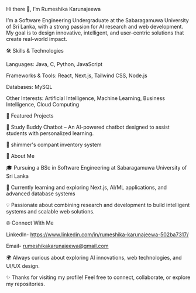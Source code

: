 Hi there 👋, I’m Rumeshika Karunajeewa

I’m a Software Engineering Undergraduate at the Sabaragamuwa University of Sri Lanka, with a strong passion for AI research and web development. My goal is to design innovative, intelligent, and user-centric solutions that create real-world impact.

🛠️ Skills & Technologies

Languages: Java, C, Python, JavaScript

Frameworks & Tools: React, Next.js, Tailwind CSS, Node.js

Databases: MySQL

Other Interests: Artificial Intelligence, Machine Learning, Business Intelligence, Cloud Computing

📌 Featured Projects

🔹 Study Buddy Chatbot – An AI-powered chatbot designed to assist students with personalized learning.

🔹 shimmer's compant inventory system 

🙋 About Me

🎓 Pursuing a BSc in Software Engineering at Sabaragamuwa University of Sri Lanka

🌱 Currently learning and exploring Next.js, AI/ML applications, and advanced database systems

💡 Passionate about combining research and development to build intelligent systems and scalable web solutions.

🌐 Connect With Me

LinkedIn- https://www.linkedin.com/in/rumeshika-karunajeewa-502ba7317/

Email- rumeshikakarunajeewa@gmail.com 


🌍 Always curious about exploring AI innovations, web technologies, and UI/UX design.

✨ Thanks for visiting my profile! Feel free to connect, collaborate, or explore my repositories.
